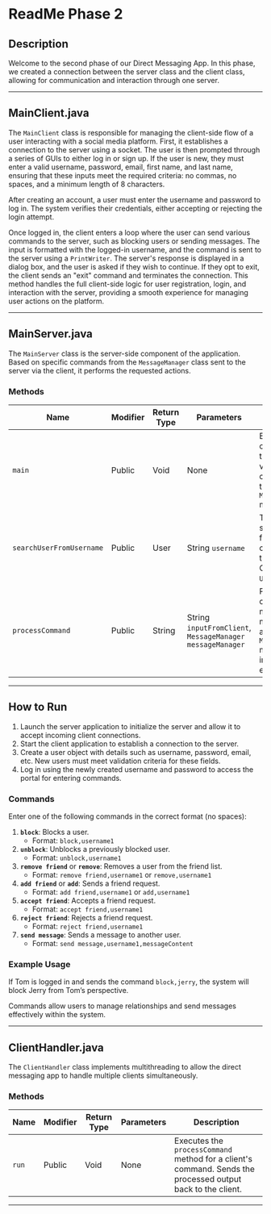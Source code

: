# ReadMe Phase 2

## Description

Welcome to the second phase of our Direct Messaging App. In this phase, we created a connection between the server class and the client class, allowing for communication and interaction through one server.

---

## MainClient.java

The `MainClient` class is responsible for managing the client-side flow of a user interacting with a social media platform. First, it establishes a connection to the server using a socket. The user is then prompted through a series of GUIs to either log in or sign up. If the user is new, they must enter a valid username, password, email, first name, and last name, ensuring that these inputs meet the required criteria: no commas, no spaces, and a minimum length of 8 characters.

After creating an account, a user must enter the username and password to log in. The system verifies their credentials, either accepting or rejecting the login attempt.

Once logged in, the client enters a loop where the user can send various commands to the server, such as blocking users or sending messages. The input is formatted with the logged-in username, and the command is sent to the server using a `PrintWriter`. The server's response is displayed in a dialog box, and the user is asked if they wish to continue. If they opt to exit, the client sends an "exit" command and terminates the connection. This method handles the full client-side logic for user registration, login, and interaction with the server, providing a smooth experience for managing user actions on the platform.

---

## MainServer.java

The `MainServer` class is the server-side component of the application. Based on specific commands from the `MessageManager` class sent to the server via the client, it performs the requested actions.

### Methods

| **Name**                | **Modifier** | **Return Type** | **Parameters**                 | **Description**                                                                                                                                          |
|-------------------------|--------------|-----------------|--------------------------------|----------------------------------------------------------------------------------------------------------------------------------------------------------|
| `main`                 | Public       | Void            | None                           | Establishes a connection between the server and client via the port. Reads the command, and runs the corresponding `MessageManager` method.                |
| `searchUserFromUsername` | Public       | User            | String `username`             | Takes a username, searches the binary file storing all user objects, and returns the user if found. Otherwise, throws a `UserNotFoundException`.          |
| `processCommand`        | Public       | String          | String `inputFromClient`, `MessageManager messageManager` | Processes user commands related to messaging and user management. Invokes appropriate `MessageManager` methods and handles invalid inputs or exceptions. |

---

## How to Run

1. Launch the server application to initialize the server and allow it to accept incoming client connections.
2. Start the client application to establish a connection to the server.
3. Create a user object with details such as username, password, email, etc. New users must meet validation criteria for these fields.
4. Log in using the newly created username and password to access the portal for entering commands.

### Commands

Enter one of the following commands in the correct format (no spaces):

1. **`block`**: Blocks a user.
   - Format: `block,username1`
2. **`unblock`**: Unblocks a previously blocked user.
   - Format: `unblock,username1`
3. **`remove friend`** or **`remove`**: Removes a user from the friend list.
   - Format: `remove friend,username1` or `remove,username1`
4. **`add friend`** or **`add`**: Sends a friend request.
   - Format: `add friend,username1` or `add,username1`
5. **`accept friend`**: Accepts a friend request.
   - Format: `accept friend,username1`
6. **`reject friend`**: Rejects a friend request.
   - Format: `reject friend,username1`
7. **`send message`**: Sends a message to another user.
   - Format: `send message,username1,messageContent`

### Example Usage

If Tom is logged in and sends the command `block,jerry`, the system will block Jerry from Tom’s perspective.

Commands allow users to manage relationships and send messages effectively within the system.

---

## ClientHandler.java

The `ClientHandler` class implements multithreading to allow the direct messaging app to handle multiple clients simultaneously.

### Methods

| **Name** | **Modifier** | **Return Type** | **Parameters** | **Description**                                                                                           |
|----------|--------------|-----------------|----------------|-----------------------------------------------------------------------------------------------------------|
| `run`    | Public       | Void            | None           | Executes the `processCommand` method for a client's command. Sends the processed output back to the client. |

---
